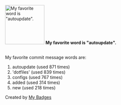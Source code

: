 <img src="https://my-badges.github.io/my-badges/favorite-word.png" alt="My favorite word is &quot;autoupdate&quot;." title="My favorite word is &quot;autoupdate&quot;." width="128">
<strong>My favorite word is &quot;autoupdate&quot;.</strong>
<br><br>

My favorite commit message words are:

1. autoupdate (used 871 times)
2. 'dotfiles' (used 839 times)
3. configs (used 767 times)
4. added (used 314 times)
5. new (used 218 times)


Created by <a href="https://github.com/my-badges/my-badges">My Badges</a>